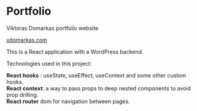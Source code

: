 # Portfolio

Viktoras Domarkas portfolio website

[vdomarkas.com](https://vdomarkas.com)

This is a React application with a WordPress backend.

Technologies used in this project:

**React hooks** : useState, useEffect, useContext and some other custom hooks.  
**React context**: a way to pass props to deep nested components to avoid prop drilling.  
**React router** dom for navigation between pages.
